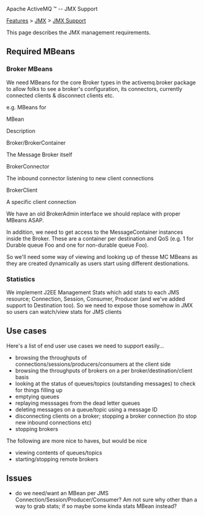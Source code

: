 Apache ActiveMQ ™ -- JMX Support 

[Features](features.html) > [JMX](jmx.html) > [JMX Support](jmx-support.html)


This page describes the JMX management requirements.

Required MBeans
---------------

### Broker MBeans

We need MBeans for the core Broker types in the activemq.broker package to allow folks to see a broker's configuration, its connectors, currently connected clients & disconnect clients etc.

e.g. MBeans for

MBean

Description

Broker/BrokerContainer

The Message Broker itself

BrokerConnector

The inbound connector listening to new client connections

BrokerClient

A specific client connection

We have an old BrokerAdmin interface we should replace with proper MBeans ASAP.

In addition, we need to get access to the MessageContainer instances inside the Broker. These are a container per destination and QoS (e.g. 1 for Durable queue Foo and one for non-durable queue Foo).

So we'll need some way of viewing and looking up of thesse MC MBeans as they are created dynamically as users start using different destionations.

### Statistics

We implement J2EE Management Stats which add stats to each JMS resource; Connection, Session, Consumer, Producer (and we've added support to Destination too). So we need to expose those somehow in JMX so users can watch/view stats for JMS clients

Use cases
---------

Here's a list of end user use cases we need to support easily...

*   browsing the throughputs of connections/sessions/producers/consumers at the client side
*   browsing the throughputs of brokers on a per broker/destination/client basis
*   looking at the status of queues/topics (outstanding messages) to check for things filling up
*   emptying queues
*   replaying messsages from the dead letter queues
*   deleting messages on a queue/topic using a message ID
*   disconnecting clients on a broker; stopping a broker connection (to stop new inbound connections etc)
*   stopping brokers

The following are more nice to haves, but would be nice

*   viewing contents of queues/topics
*   starting/stopping remote brokers

Issues
------

*   do we need/want an MBean per JMS Connection/Session/Producer/Consumer? Am not sure why other than a way to grab stats; if so maybe some kinda stats MBean instead?

